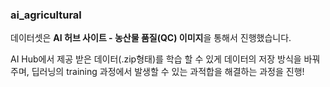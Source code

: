 ### ai_agricultural

데이터셋은 <strong>AI 허브 사이트 - 농산물 품질(QC) 이미지</strong>을 통해서 진행했습니다.

AI Hub에서 제공 받은 데이터(.zip형태)를 학습 할 수 있게 데이터의 저장 방식을 바꿔주며, 딥러닝의 training 과정에서 발생할 수 있는 과적합을 해결하는 과정을 진행!
